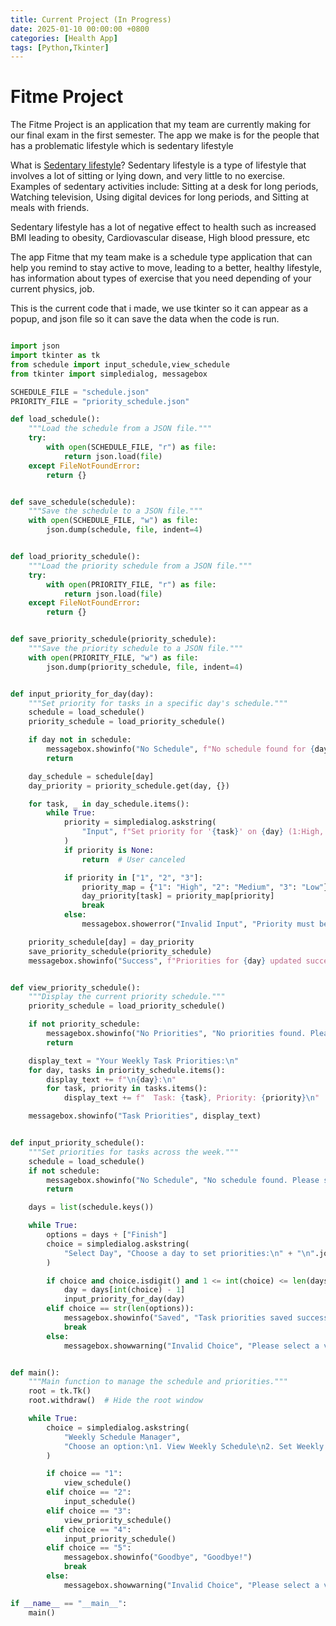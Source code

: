 ```yaml
---
title: Current Project (In Progress)
date: 2025-01-10 00:00:00 +0800
categories: [Health App]
tags: [Python,Tkinter]
---
```


# Fitme Project
The Fitme Project is an application that my team are currently making for our final exam in the first semester.
The app we make is for the people that has a problematic lifestyle which is sedentary lifestyle

What is [Sedentary lifestyle](https://en.wikipedia.org/wiki/Sedentary_lifestyle)? Sedentary lifestyle is a type of lifestyle  that involves a lot of sitting or lying down, and very little to no exercise. Examples of sedentary activities include: Sitting at a desk for long periods, Watching television, Using digital devices for long periods, and Sitting at meals with friends. 

Sedentary lifestyle has a lot of negative effect to health such as increased BMI leading to obesity, Cardiovascular disease, High blood pressure, etc

The app Fitme that my team make is a schedule type application that can help you remind to stay active to move, leading to a better, healthy lifestyle, has information about types of exercise that you need depending of your current physics, job.

This is the current code that i made, we use tkinter so it can appear as a popup, and json file so it can save the data when the code is run.
```python

import json
import tkinter as tk
from schedule import input_schedule,view_schedule
from tkinter import simpledialog, messagebox

SCHEDULE_FILE = "schedule.json"
PRIORITY_FILE = "priority_schedule.json"

def load_schedule():
    """Load the schedule from a JSON file."""
    try:
        with open(SCHEDULE_FILE, "r") as file:
            return json.load(file)
    except FileNotFoundError:
        return {}


def save_schedule(schedule):
    """Save the schedule to a JSON file."""
    with open(SCHEDULE_FILE, "w") as file:
        json.dump(schedule, file, indent=4)


def load_priority_schedule():
    """Load the priority schedule from a JSON file."""
    try:
        with open(PRIORITY_FILE, "r") as file:
            return json.load(file)
    except FileNotFoundError:
        return {}


def save_priority_schedule(priority_schedule):
    """Save the priority schedule to a JSON file."""
    with open(PRIORITY_FILE, "w") as file:
        json.dump(priority_schedule, file, indent=4)


def input_priority_for_day(day):
    """Set priority for tasks in a specific day's schedule."""
    schedule = load_schedule()
    priority_schedule = load_priority_schedule()

    if day not in schedule:
        messagebox.showinfo("No Schedule", f"No schedule found for {day}. Please set the schedule first.")
        return

    day_schedule = schedule[day]
    day_priority = priority_schedule.get(day, {})

    for task, _ in day_schedule.items():
        while True:
            priority = simpledialog.askstring(
                "Input", f"Set priority for '{task}' on {day} (1:High, 2:Medium, 3:Low):"
            )
            if priority is None:
                return  # User canceled

            if priority in ["1", "2", "3"]:
                priority_map = {"1": "High", "2": "Medium", "3": "Low"}
                day_priority[task] = priority_map[priority]
                break
            else:
                messagebox.showerror("Invalid Input", "Priority must be 1 (High), 2 (Medium), or 3 (Low).")

    priority_schedule[day] = day_priority
    save_priority_schedule(priority_schedule)
    messagebox.showinfo("Success", f"Priorities for {day} updated successfully!")


def view_priority_schedule():
    """Display the current priority schedule."""
    priority_schedule = load_priority_schedule()

    if not priority_schedule:
        messagebox.showinfo("No Priorities", "No priorities found. Please set task priorities first.")
        return

    display_text = "Your Weekly Task Priorities:\n"
    for day, tasks in priority_schedule.items():
        display_text += f"\n{day}:\n"
        for task, priority in tasks.items():
            display_text += f"  Task: {task}, Priority: {priority}\n"

    messagebox.showinfo("Task Priorities", display_text)


def input_priority_schedule():
    """Set priorities for tasks across the week."""
    schedule = load_schedule()
    if not schedule:
        messagebox.showinfo("No Schedule", "No schedule found. Please set your weekly schedule first.")
        return

    days = list(schedule.keys())

    while True:
        options = days + ["Finish"]
        choice = simpledialog.askstring(
            "Select Day", "Choose a day to set priorities:\n" + "\n".join(f"{i+1}. {day}" for i, day in enumerate(options))
        )

        if choice and choice.isdigit() and 1 <= int(choice) <= len(days):
            day = days[int(choice) - 1]
            input_priority_for_day(day)
        elif choice == str(len(options)):
            messagebox.showinfo("Saved", "Task priorities saved successfully!")
            break
        else:
            messagebox.showwarning("Invalid Choice", "Please select a valid option.")


def main():
    """Main function to manage the schedule and priorities."""
    root = tk.Tk()
    root.withdraw()  # Hide the root window

    while True:
        choice = simpledialog.askstring(
            "Weekly Schedule Manager",
            "Choose an option:\n1. View Weekly Schedule\n2. Set Weekly Schedule\n3. View Task Priorities\n4. Set Task Priorities\n5. Exit"
        )

        if choice == "1":
            view_schedule()
        elif choice == "2":
            input_schedule()
        elif choice == "3":
            view_priority_schedule()
        elif choice == "4":
            input_priority_schedule()
        elif choice == "5":
            messagebox.showinfo("Goodbye", "Goodbye!")
            break
        else:
            messagebox.showwarning("Invalid Choice", "Please select a valid option.")

if __name__ == "__main__":
    main()
``` 